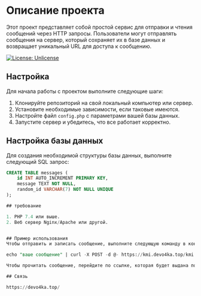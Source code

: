 # Описание проекта

Этот проект представляет собой простой сервис для отправки и чтения сообщений через HTTP запросы. Пользователи могут отправлять сообщения на сервер, который сохраняет их в базе данных и возвращает уникальный URL для доступа к сообщению.

[![License: Unlicense](https://img.shields.io/badge/license-Unlicense-blue.svg)](http://unlicense.org/)

## Настройка

Для начала работы с проектом выполните следующие шаги:

1. Клонируйте репозиторий на свой локальный компьютер или сервер.
2. Установите необходимые зависимости, если таковые имеются.
3. Настройте файл `config.php` с параметрами вашей базы данных.
4. Запустите сервер и убедитесь, что все работает корректно.

## Настройка базы данных

Для создания необходимой структуры базы данных, выполните следующий SQL запрос:

```sql
CREATE TABLE messages (
    id INT AUTO_INCREMENT PRIMARY KEY,
    message TEXT NOT NULL,
    random_id VARCHAR(7) NOT NULL UNIQUE
);

## требование

1. PHP 7.4 или выше.
2. Веб сервер Nginx/Apache или другой.


## Пример использования
Чтобы отправить и записать сообщение, выполните следующую команду в консоли:

echo "ваше сообщение" | curl -X POST -d @- https://kmi.devo4ka.top/kmi

Чтобы прочитать сообщение, перейдите по ссылке, которая будет выдана после отправки.

## Связь

https://devo4ka.top/